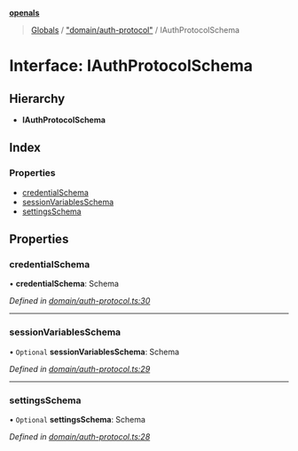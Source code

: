 **[openals](../README.md)**

> [Globals](../globals.md) / ["domain/auth-protocol"](../modules/_domain_auth_protocol_.md) / IAuthProtocolSchema

# Interface: IAuthProtocolSchema

## Hierarchy

* **IAuthProtocolSchema**

## Index

### Properties

* [credentialSchema](_domain_auth_protocol_.iauthprotocolschema.md#credentialschema)
* [sessionVariablesSchema](_domain_auth_protocol_.iauthprotocolschema.md#sessionvariablesschema)
* [settingsSchema](_domain_auth_protocol_.iauthprotocolschema.md#settingsschema)

## Properties

### credentialSchema

•  **credentialSchema**: Schema

*Defined in [domain/auth-protocol.ts:30](https://github.com/quixote911/openals/blob/01e958b/src/domain/auth-protocol.ts#L30)*

___

### sessionVariablesSchema

• `Optional` **sessionVariablesSchema**: Schema

*Defined in [domain/auth-protocol.ts:29](https://github.com/quixote911/openals/blob/01e958b/src/domain/auth-protocol.ts#L29)*

___

### settingsSchema

• `Optional` **settingsSchema**: Schema

*Defined in [domain/auth-protocol.ts:28](https://github.com/quixote911/openals/blob/01e958b/src/domain/auth-protocol.ts#L28)*
